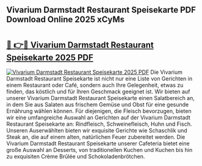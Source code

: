 ## Vivarium Darmstadt Restaurant Speisekarte PDF Download Online 2025 xCyMs

# <h2><a href="http://gc7ukwe.nevu.top/?p=Vivarium+Darmstadt+Restaurant+Speisekarte">🔗 👉🔴 Vivarium Darmstadt Restaurant Speisekarte 2025 PDF</a></h2>

[![Vivarium Darmstadt Restaurant Speisekarte 2025 PDF](https://i.imgur.com/dBaPXMq.png)](http://gc7ukwe.nevu.top/?p=Vivarium+Darmstadt+Restaurant+Speisekarte)
Die Vivarium Darmstadt Restaurant Speisekarte ist nicht nur eine Liste von Gerichten in einem Restaurant oder Café, sondern auch Ihre Gelegenheit, etwas zu finden, das köstlich und für Ihren Geschmack geeignet ist. Wir bieten auf unserer Vivarium Darmstadt Restaurant Speisekarte einen Salatbereich an, in dem Sie aus Salaten aus frischem Gemüse und Obst für eine gesunde Ernährung wählen können. Für diejenigen, die Fleisch bevorzugen, bieten wir eine umfangreiche Auswahl an Gerichten auf der Vivarium Darmstadt Restaurant Speisekarte an: Rindfleisch, Schweinefleisch, Huhn und Fisch. Unseren Auserwählten bieten wir exquisite Gerichte wie Schaschlik und Steak an, die auf einem alten, natürlichen Feuer zubereitet werden. Die Vivarium Darmstadt Restaurant Speisekarte unserer Cafeteria bietet eine große Auswahl an Desserts, von traditionellen Kuchen und Kuchen bis hin zu exquisiten Crème Brûlée und Schokoladenbrötchen.
